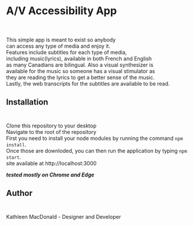 # A/V Accessibility App <br><br>

This simple app is meant to exist so anybody<br>
can access any type of media and enjoy it.<br>
Features include subtitles for each type of media,<br>
including music(lyrics), available in both French and English<br>
as many Canadians are bilingual. Also a visual synthesizer is<br>
available for the music so someone has a visual stimulator as<br>
they are reading the lyrics to get a better sense of the music.<br>
Lastly, the web transcripts for the subtitles are available to be read.<br>



## Installation <br><br>

Clone this repository to your desktop<br>
Navigate to the root of the repository<br>
First you need to install your node modules by running the command `npm install`.<br>
Once those are downloded, you can then run the application by typing `npm start`.<br>
site available at http://localhost:3000<br>

***tested mostly on Chrome and Edge***<br>



## Author <br><br>

Kathleen MacDonald - Designer and Developer
